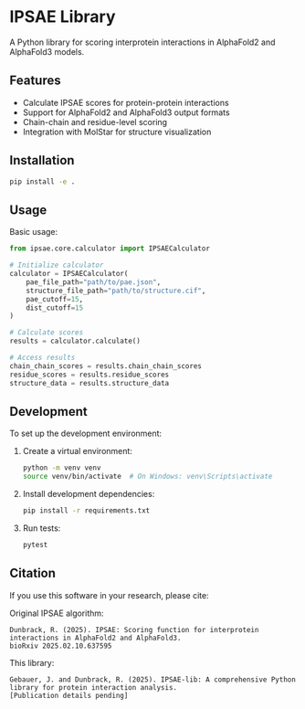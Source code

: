 # IPSAE Library

A Python library for scoring interprotein interactions in AlphaFold2 and AlphaFold3 models.

## Features

- Calculate IPSAE scores for protein-protein interactions
- Support for AlphaFold2 and AlphaFold3 output formats
- Chain-chain and residue-level scoring
- Integration with MolStar for structure visualization

## Installation

```bash
pip install -e .
```

## Usage

Basic usage:

```python
from ipsae.core.calculator import IPSAECalculator

# Initialize calculator
calculator = IPSAECalculator(
    pae_file_path="path/to/pae.json",
    structure_file_path="path/to/structure.cif",
    pae_cutoff=15,
    dist_cutoff=15
)

# Calculate scores
results = calculator.calculate()

# Access results
chain_chain_scores = results.chain_chain_scores
residue_scores = results.residue_scores
structure_data = results.structure_data
```

## Development

To set up the development environment:

1. Create a virtual environment:
   ```bash
   python -m venv venv
   source venv/bin/activate  # On Windows: venv\Scripts\activate
   ```

2. Install development dependencies:
   ```bash
   pip install -r requirements.txt
   ```

3. Run tests:
   ```bash
   pytest
   ```

## Citation

If you use this software in your research, please cite:

Original IPSAE algorithm:
```
Dunbrack, R. (2025). IPSAE: Scoring function for interprotein interactions in AlphaFold2 and AlphaFold3.
bioRxiv 2025.02.10.637595
```

This library:
```
Gebauer, J. and Dunbrack, R. (2025). IPSAE-lib: A comprehensive Python library for protein interaction analysis.
[Publication details pending]
``` 